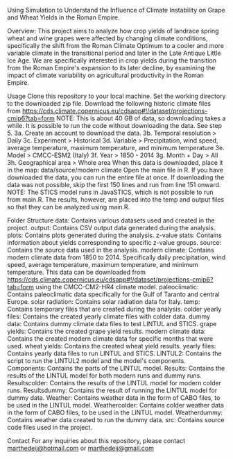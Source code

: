 Using Simulation to Understand the Influence of Climate Instability on Grape and Wheat Yields in the Roman Empire.

Overview: This project aims to analyze how crop yields of landrace spring wheat and wine grapes were affected by changing climate conditions, specifically the shift from the Roman Climate Optimum to a cooler and more variable climate in the transitional period and later in the Late Antique Little Ice Age. We are specifically interested in crop yields during the transition from the Roman Empire's expansion to its later decline, by examining the impact of climate variability on agricultural productivity in the Roman Empire.

Usage
Clone this repository to your local machine.
Set the working directory to the downloaded zip file.
Download the following historic climate files from https://cds.climate.copernicus.eu/cdsapp#!/dataset/projections-cmip6?tab=form
NOTE: This is about 40 GB of data, so downloading takes a while. It is possible to run the code without downloading the data. See step 5.
3a. Create an account to download the data.
3b. Temporal resolution > Daily
3c. Experiment > Historical
3d. Variable > Precipitation, wind speed, average temperature, maximum temperature, and minimum temperature
3e. Model > CMCC-ESM2 (Italy)
3f. Year > 1850 - 2014
3g. Month + Day > All
3h. Geographical area > Whole area
When this data is downloaded, place it in the map: data/source/modern climate
Open the main file in R. If you have downloaded the data, you can run the entire file at once. If downloading the data was not possible, skip the first 150 lines and run from line 151 onward.
NOTE: The STICS model runs in JavaSTICS, which is not possible to run from main.R. The results, however, are placed into the temp and output files so that they can be analyzed using main.R.

Folder Structure
data: Contains various datasets used and created in the project.
  output: Contains CSV output data generated during the analysis.
    plots: Contains plots generated during the analysis.
    z-value stats: Contains information about yields corresponding to specific z-value groups.
  source: Contains the source data used in the analysis.
    modern climate: Contains modern climate data from 1850 to 2014. Specifically daily precipitation, wind speed, average temperature, maximum temperature, and minimum temperature. This data can be downloaded from https://cds.climate.copernicus.eu/cdsapp#!/dataset/projections-cmip6?tab=form using the CMCC-CM2-HR4 climate model.
    paleoclimatic: Contains paleoclimatic data specifically for the Gulf of Taranto and central Europe.
    solar radiation: Contains solar radiation data for Italy.
  temp: Contains temporary files that are created during the analysis.
    colder yearly files: Contains the created yearly climate files with colder data.
    dummy data: Contains dummy climate data files to test LINTUL and STICS.
    grape yields: Contains the created grape yield results.
    modern climate data: Contains the created modern climate data for specific months that were used.
    wheat yields: Contains the created wheat yield results.
    yearly files: Contains yearly data files to run LINTUL and STICS.
LINTUL2: Contains the script to run the LINTUL2 model and the model's components.
  Components: Contains the parts of the LINTUL model.
  Results: Contains the results of the LINTUL model for both modern runs and dummy runs.
  Resultscolder: Contains the results of the LINTUL model for modern colder runs.
  Resultsdummy: Contains the result of running the LINTUL model for dummy data. 
  Weather: Contains weather data in the form of CABO files, to be used in the LINTUL model.
  Weathercolder: Contains colder weather data in the form of CABO files, to be used in the LINTUL model.
  Weatherdummy: Contains weather data created to run the dummy data. 
src: Contains source code files used in the project.

Contact
For any inquiries about this repository, please contact marthedeij@hotmail.com or marthedeij@gmail.com
